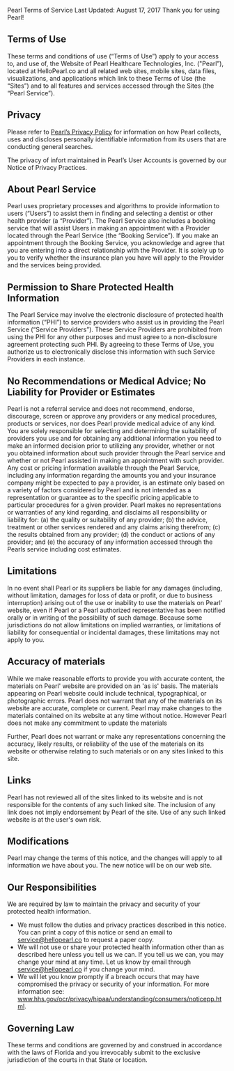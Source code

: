 Pearl Terms of Service
Last Updated: August 17, 2017
Thank you for using Pearl!

## Terms of Use
  These terms and conditions of use (“Terms of Use”) apply to your access to, and use of, the Website of Pearl Healthcare Technologies, Inc. ("Pearl”), located at HelloPearl.co and all related web sites, mobile sites, data files, visualizations, and applications which link to these Terms of Use (the “Sites”) and to all features and services accessed through the Sites (the “Pearl Service”).

## Privacy
Please refer to [Pearl’s Privacy Policy](https://github.com/hellopearlcare/legal/blob/master/privacy.md) for information on how Pearl collects, uses and discloses personally identifiable information from its users that are conducting general searches.

The privacy of infort    maintained in Pearl’s User Accounts is governed by our Notice of Privacy Practices.

## About Pearl Service
  Pearl uses proprietary processes and algorithms to provide information to users (“Users”) to assist them in finding and selecting a dentist or other health provider (a “Provider”). The Pearl Service also includes a booking service that will assist Users in making an appointment with a Provider located through the Pearl Service (the “Booking Service”). If you make an appointment through the Booking Service, you acknowledge and agree that you are entering into a direct relationship with the Provider. It is solely up to you to verify whether the insurance plan you have will apply to the Provider and the services being provided.

## Permission to Share Protected Health Information 
  The Pearl Service may involve the electronic disclosure of protected health information (“PHI”) to service providers who assist us in providing the Pearl Service (“Service Providers”). These Service Providers are prohibited from using the PHI for any other purposes and must agree to a non-disclosure agreement protecting such PHI. By agreeing to these Terms of Use, you authorize us to electronically disclose this information with such Service Providers in each instance.

## No Recommendations or Medical Advice; No Liability for Provider or Estimates
  Pearl is not a referral service and does not recommend, endorse, discourage, screen or approve any providers or any medical procedures, products or services, nor does Pearl provide medical advice of any kind. You are solely responsible for selecting and determining the suitability of providers you use and for obtaining any additional information you need to make an informed decision prior to utilizing any provider, whether or not you obtained information about such provider through the Pearl service and whether or not Pearl assisted in making an appointment with such provider. Any cost or pricing information available through the Pearl Service, including any information regarding the amounts you and your insurance company might be expected to pay a provider, is an estimate only based on a variety of factors considered by Pearl and is not intended as a representation or guarantee as to the specific pricing applicable to particular procedures for a given provider. Pearl makes no representations or warranties of any kind regarding, and disclaims all responsibility or liability for: (a) the quality or suitability of any provider; (b) the advice, treatment or other services rendered and any claims arising therefrom; (c) the results obtained from any provider; (d) the conduct or actions of any provider; and (e) the accuracy of any information accessed through the Pearls service including cost estimates.

## Limitations
  In no event shall Pearl or its suppliers be liable for any damages (including, without limitation, damages for loss of data or profit, or due to business interruption) arising out of the use or inability to use the materials on Pearl' website, even if Pearl or a Pearl authorized representative has been notified orally or in writing of the possibility of such damage. Because some jurisdictions do not allow limitations on implied warranties, or limitations of liability for consequential or incidental damages, these limitations may not apply to you.

## Accuracy of materials
  While we make reasonable efforts to provide you with accurate content, the materials on Pearl' website are provided on an 'as is' basis. The materials appearing on Pearl website could include technical, typographical, or photographic errors. Pearl does not warrant that any of the materials on its website are accurate, complete or current. Pearl may make changes to the materials contained on its website at any time without notice. However Pearl does not make any commitment to update the materials

Further, Pearl does not warrant or make any representations concerning the accuracy, likely results, or reliability of the use of the materials on its website or otherwise relating to such materials or on any sites linked to this site.

## Links
  Pearl has not reviewed all of the sites linked to its website and is not responsible for the contents of any such linked site. The inclusion of any link does not imply endorsement by Pearl of the site. Use of any such linked website is at the user's own risk.

## Modifications
  Pearl may change the terms of this notice, and the changes will apply to all information we have about you. The new notice will be on our web site.

## Our Responsibilities
  We are required by law to maintain the privacy and security of your protected health information.
* We must follow the duties and privacy practices described in this notice. You can print a copy of this notice or send an email to service@hellopearl.co to request a paper copy.
* We will not use or share your protected health information other than as described here unless you tell us we can. If you tell us we can, you may change your mind at any time. Let us know by email through service@hellopearl.co if you change your mind.
* We will let you know promptly if a breach occurs that may have compromised the privacy or security of your information.
For more information see: www.hhs.gov/ocr/privacy/hipaa/understanding/consumers/noticepp.html.

## Governing Law
  These terms and conditions are governed by and construed in accordance with the laws of Florida and you irrevocably submit to the exclusive jurisdiction of the courts in that State or location.
